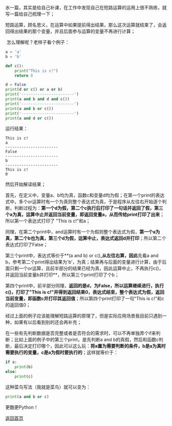 ​		水一篇，其实是给自己补课，在工作中发现自己在短路运算的运用上很不熟练，就写一篇给自己梳理一下；

​		短路运算，顾名思义，在运算中如果提前得出结果，那么这次运算就结束了，会返回得出结果的那个变量，并且后面参与运算的变量不再进行计算；

​		怎么理解呢？老样子看个例子：

```python
a = 'a'
b = 'b'

def c():
    print("This is c!")
    return 0

d = False
print(d or c() or a or b)
print('-----------------------')
print(a and b and d and c())
print('-----------------------')
print(a and b or c())
print('-----------------------')
print(a and d or c())

```

运行结果：

```
This is c!
a
-----------------------
False
-----------------------
b
-----------------------
This is c!
0
```

然后开始解读结果；

首先，在定义中，变量a、b均为真，函数c和变量d均为假；在第一个print的表达式中，多个or运算时有一个为真则整个表达式为真，于是程序从左往右开始逐个判断，判断过程为：**第一个d为假，第二个c执行后打印了一句话并返回了假，第三个a为真，运算中止并返回当前变量，即返回变量a，从而传给print打印了出来**；所以第一个表达式打印了 "This is c!"和a；

同理，在第二个print中，and运算时有一个为假则整个表达式为假，**第一个a为真，第二个b也为真，第三个d为假，运算中止，表达式返回d并打印**；所以第二个表达式打印了False；

第三个print中，表达式等价于**(a and b) or c()**,从左往右算，因此**先看a and b，参考第二个print得出结果为'b'，为真；结果再与后面的变量进行计算，由于后面只剩一个or运算，且前半部分的结果已经为真，因此运算中止，不再执行c()，并返回当前变量b并打印**，所以第三个print打印了个b；

第四个print中，前半部分同理，**返回的是d，为False，所以运算继续进行，执行c()，打印了"This is c!"并得到返回结果0，表达式结束，整个表达式为假，返回当前变量，即函数c并打印其返回值**；所以第四个print打印了一句"This is c!"和c的返回值0；



经过上面的例子应该能理解短路运算的原理了，但是实际应用场景我目前只遇到一种，如果有以后看到别的还会再补充；

在一些有先判断数据是否完整或者是否符合的需求时，可以不再单独弄个if来判断；比如上面的例子中的第三个print，是先判断a and b的真假，然后和函数c判断，最后决定打印哪个，因此可以这么玩：**将a置为需要判断的条件，b是a为真时需要执行的变量，c是a为假时要执行的**；这样就等价于：

```python
if a:
    print(b)
else:
    print(c)
```

这种菜鸟写法（我就是菜鸟）就可以变为：

```python
print(a and b or c)
```

更酷更Python！





[返回首页](https://ko710395.github.io/)